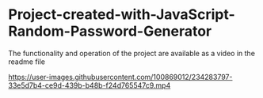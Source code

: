 # Project-created-with-JavaScript-Random-Password-Generator
The functionality and operation of the project are available as a video in the readme file


https://user-images.githubusercontent.com/100869012/234283797-33e5d7b4-ce9d-439b-b48b-f24d765547c9.mp4

